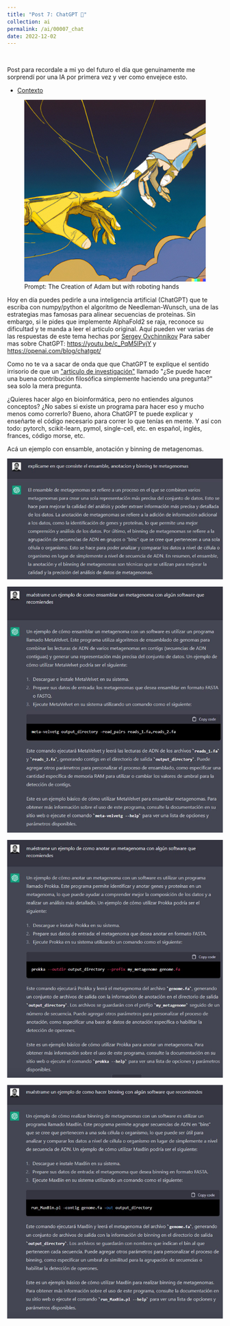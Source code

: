 ```yaml
---
title: "Post 7: ChatGPT 🤯"
collection: ai
permalink: /ai/00007_chat
date: 2022-12-02
---
```


&nbsp;

Post para recordale a mi yo del futuro el día que genuinamente me sorprendí por una IA por primera vez y ver como envejece esto. 
* [Contexto](https://openai.com/blog/chatgpt/) 

<figure>
  <a href="/images/ai/00007_chat.jpg">
  <img src="/images/ai/00007_chat.jpg" alt = "IMG" />
    </a>
  <figcaption>Prompt: The Creation of Adam but with roboting hands</figcaption>
</figure>


Hoy en día puedes pedirle a una inteligencia artificial (ChatGPT) que te escriba con numpy/python el algoritmo de Needleman-Wunsch, una de las estrategias mas famosas para alinear secuencias de proteínas. Sin embargo, si le pides que implemente AlphaFold2 se raja, reconoce su dificultad y te manda a leer el articulo original. Aquí pueden ver varias de las respuestas de este tema hechas por [Sergey Ovchinnikov](https://twitter.com/sokrypton/status/1598241703474888705)
Para saber mas sobre ChatGPT: <https://youtu.be/c_PqM5lPvjY> y <https://openai.com/blog/chatgpt/>


Como no te va a sacar de onda que que ChatGPT te explique el sentido irrisorio de que un ["articulo de investigación"](https://twitter.com/neil_chilson/status/1600140823336693760) llamado "¿Se puede hacer una buena contribución filosófica simplemente haciendo una pregunta?" sea solo la mera pregunta. 

¿Quieres hacer algo en bioinformática, pero no entiendes algunos conceptos? ¿No sabes si existe un programa para hacer eso y mucho menos como correrlo? 
Bueno, ahora ChatGPT te puede explicar y enseñarte el código necesario para correr lo que tenías en mente. Y así con todo: pytorch, scikit-learn, pymol, single-cell, etc. en español, inglés, frances, código morse, etc. 

Acá un ejemplo con ensamble, anotación y binning de metagenomas.

![img](/images/ai/00007_1.jpg)

![img](/images/ai/00007_2.jpg)

![img](/images/ai/00007_3.jpg)

![img](/images/ai/00007_4.jpg)


